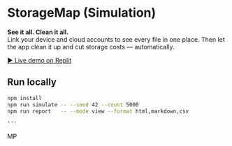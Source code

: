 # StorageMap (Simulation)
**See it all. Clean it all.**  
Link your device and cloud accounts to see every file in one place. Then let the app clean it up and cut storage costs — automatically.

[▶️ Live demo on Replit](https://0a70be20-9fcf-42ba-ab7b-7e2a976a013a-00-3bnz21tyej0r.picard.replit.dev/)

## Run locally
```bash
npm install
npm run simulate -- --seed 42 --count 5000
npm run report   -- --mode view --format html,markdown,csv


```
```
'''
```
MP
